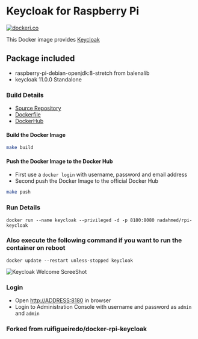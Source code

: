 # Keycloak for Raspberry Pi

[![dockeri.co](http://dockeri.co/image/nadahmed/rpi-keycloak)](https://registry.hub.docker.com/u/nadahmed/rpi-keycloak/)

This Docker image provides [Keycloak](http://keycloak.jboss.org/)

## Package included

- raspberry-pi-debian-openjdk:8-stretch from balenalib
- keycloak 11.0.0 Standalone

### Build Details

- [Source Repository](https://github.com/nadahmed/docker-rpi-keycloak)
- [Dockerfile](https://github.com/nadahmed/docker-rpi-keycloak/blob/master/Dockerfile)
- [DockerHub](https://registry.hub.docker.com/u/nadahmed/rpi-keycloak/)

#### Build the Docker Image

```bash
make build
```

#### Push the Docker Image to the Docker Hub

- First use a `docker login` with username, password and email address
- Second push the Docker Image to the official Docker Hub

```bash
make push
```

### Run Details

```docker
docker run --name keycloak --privileged -d -p 8180:8080 nadahmed/rpi-keycloak
```

### Also execute the following command if you want to run the container on reboot

```docker
docker update --restart unless-stopped keycloak
```

![Keycloak Welcome ScreeShot](https://github.com/nadahmed/docker-rpi-keycloak/blob/master/imagens/keycloak_welcomepage.png?raw=true)

### Login

- Open <http://ADDRESS:8180> in browser
- Login to Administration Console with username and password as `admin` and `admin`

### Forked from ruifigueiredo/docker-rpi-keycloak
